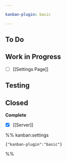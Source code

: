 ```yaml
---

kanban-plugin: basic

---
```


## To Do



## Work in Progress

- [ ] [[Settings Page]]


## Testing



## Closed

**Complete**
- [x] [[Server]]




%% kanban:settings
```
{"kanban-plugin":"basic"}
```
%%